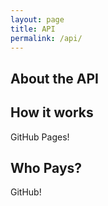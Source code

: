 ```yaml
---
layout: page
title: API
permalink: /api/
--- 
```


## About the API

## How it works
GitHub Pages!

## Who Pays?
GitHub!
